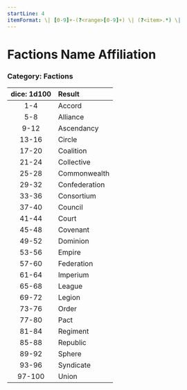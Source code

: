 ```yaml
---
startLine: 4
itemFormat: \| [0-9]+-(?<range>[0-9]+) \| (?<item>.*) \|
---
```

# Factions Name Affiliation
### Category: Factions

| dice: 1d100 | Result |
|:----:|:-------|
| 1-4 | Accord |
| 5-8 | Alliance |
| 9-12 | Ascendancy |
| 13-16 | Circle |
| 17-20 | Coalition |
| 21-24 | Collective |
| 25-28 | Commonwealth |
| 29-32 | Confederation |
| 33-36 | Consortium |
| 37-40 | Council |
| 41-44 | Court |
| 45-48 | Covenant |
| 49-52 | Dominion |
| 53-56 | Empire |
| 57-60 | Federation |
| 61-64 | Imperium |
| 65-68 | League |
| 69-72 | Legion |
| 73-76 | Order |
| 77-80 | Pact |
| 81-84 | Regiment |
| 85-88 | Republic |
| 89-92 | Sphere |
| 93-96 | Syndicate |
| 97-100 | Union |